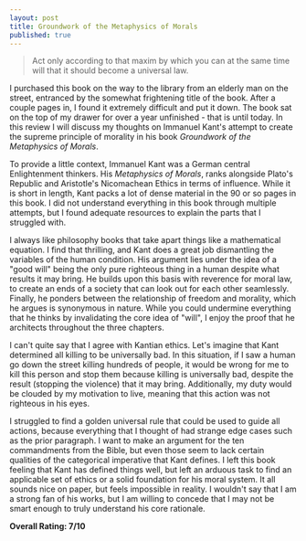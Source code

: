 ```yaml
---
layout: post
title: Groundwork of the Metaphysics of Morals
published: true
---
```

> Act only according to that maxim by which you can at the same time will that it should become a universal law.

I purchased this book on the way to the library from an elderly man on the street, entranced by the somewhat frightening title of the book. After a couple pages in, I found it extremely difficult and put it down. The book sat on the top of my drawer for over a year unfinished - that is until today. In this review I will discuss my thoughts on Immanuel Kant's attempt to create the supreme principle of morality in his book _Groundwork of the Metaphysics of Morals_.

To provide a little context, Immanuel Kant was a German central Enlightenment thinkers. His _Metaphysics of Morals_, ranks alongside Plato's Republic and Aristotle's Nicomachean Ethics in terms of influence. While it is short in length, Kant packs a lot of dense material in the 90 or so pages in this book. I did not understand everything in this book through multiple attempts, but I found adequate resources to explain the parts that I struggled with.

I always like philosophy books that take apart things like a mathematical equation. I find that thrilling, and Kant does a great job dismantling the variables of the human condition. His argument lies under the idea of a "good will" being the only pure righteous thing in a human despite what results it may bring. He builds upon this basis with reverence for moral law, to create an ends of a society that can look out for each other seamlessly. Finally, he ponders between the relationship of freedom and morality, which he argues is synonymous in nature. While you could undermine everything that he thinks by invalidating the core idea of "will", I enjoy the proof that he architects throughout the three chapters.

I can't quite say that I agree with Kantian ethics. Let's imagine that Kant determined all killing to be universally bad. In this situation, if I saw a human go down the street killing hundreds of people, it would be wrong for me to kill this person and stop them because killing is universally bad, despite the result (stopping the violence) that it may bring. Additionally, my duty would be clouded by my motivation to live, meaning that this action was not righteous in his eyes.

I struggled to find a golden universal rule that could be used to guide all actions, because everything that I thought of had strange edge cases such as the prior paragraph. I want to make an argument for the ten commandments from the Bible, but even those seem to lack certain qualities of the categorical imperative that Kant defines. I left this book feeling that Kant has defined things well, but left an arduous task to find an applicable set of ethics or a solid foundation for his moral system. It all sounds nice on paper, but feels impossible in reality. I wouldn't say that I am a strong fan of his works, but I am willing to concede that I may not be smart enough to truly understand his core rationale.

**Overall Rating: 7/10**
